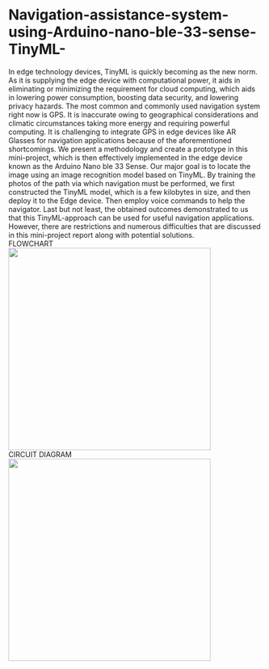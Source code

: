 # Navigation-assistance-system-using-Arduino-nano-ble-33-sense-TinyML-
In edge technology devices, TinyML is quickly becoming as the new norm. As 
it is supplying the edge device with computational power, it aids in eliminating 
or minimizing the requirement for cloud computing, which aids in lowering 
power consumption, boosting data security, and lowering privacy hazards.
 The most common and commonly used navigation system right now is 
GPS. It is inaccurate owing to geographical considerations and climatic 
circumstances taking more energy and requiring powerful computing. It is 
challenging to integrate GPS in edge devices like AR Glasses for navigation 
applications because of the aforementioned shortcomings.
 We present a methodology and create a prototype in this mini-project, 
which is then effectively implemented in the edge device known as the Arduino 
Nano ble 33 Sense. Our major goal is to locate the image using an image 
recognition model based on TinyML. By training the photos of the path via which 
navigation must be performed, we first constructed the TinyML model, which is 
a few kilobytes in size, and then deploy it to the Edge device. Then employ voice 
commands to help the navigator.
 Last but not least, the obtained outcomes demonstrated to us that this 
TinyML-approach can be used for useful navigation applications. However, there 
are restrictions and numerous difficulties that are discussed in this mini-project 
report along with potential solutions.
<br>
FLOWCHART
<br>
<img height= "400" src="https://user-images.githubusercontent.com/50692899/185612536-c95b4c52-d76d-4478-b990-37f32c104dd6.jpeg">
<br>
CIRCUIT DIAGRAM
<br>
<img height = "400" src="https://user-images.githubusercontent.com/50692899/185613257-267396a9-30dc-4761-99eb-f69b4a47a5b3.jpg">
<br>

